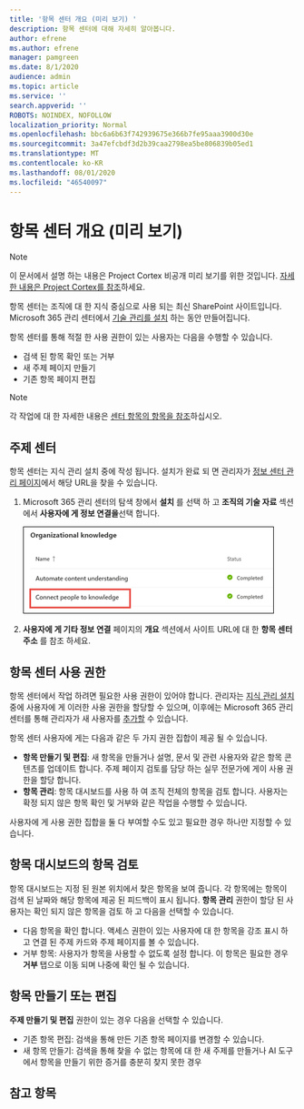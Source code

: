 ```yaml
---
title: '항목 센터 개요 (미리 보기) '
description: 항목 센터에 대해 자세히 알아봅니다.
author: efrene
ms.author: efrene
manager: pamgreen
ms.date: 8/1/2020
audience: admin
ms.topic: article
ms.service: ''
search.appverid: ''
ROBOTS: NOINDEX, NOFOLLOW
localization_priority: Normal
ms.openlocfilehash: bbc6a6b63f742939675e366b7fe95aaa3900d30e
ms.sourcegitcommit: 3a47efcbdf3d2b39caa2798ea5be806839b05ed1
ms.translationtype: MT
ms.contentlocale: ko-KR
ms.lasthandoff: 08/01/2020
ms.locfileid: "46540097"
---
```

# <a name="topic-center-overview-preview"></a>항목 센터 개요 (미리 보기)

> [!Note] 
> 이 문서에서 설명 하는 내용은 Project Cortex 비공개 미리 보기를 위한 것입니다. [자세한 내용은 Project Cortex를 참조](https://aka.ms/projectcortex)하세요.

항목 센터는 조직에 대 한 지식 중심으로 사용 되는 최신 SharePoint 사이트입니다. Microsoft 365 관리 센터에서 [기술 관리를 설치](set-up-knowledge-network.md) 하는 동안 만들어집니다.

항목 센터를 통해 적절 한 사용 권한이 있는 사용자는 다음을 수행할 수 있습니다.

- 검색 된 항목 확인 또는 거부
- 새 주제 페이지 만들기
- 기존 항목 페이지 편집

> [!Note] 
> 각 작업에 대 한 자세한 내용은 [센터 항목의 항목을 참조](work-with-topics.md)하십시오.

## <a name="where-is-the-topic-center"></a>주제 센터

항목 센터는 지식 관리 설치 중에 작성 됩니다. 설치가 완료 되 면 관리자가 [정보 센터 관리 페이지](manage-knowledge-network.md)에서 해당 URL을 찾을 수 있습니다.

1. Microsoft 365 관리 센터의 탐색 창에서 **설치** 를 선택 하 고 **조직의 기술 자료** 섹션에서 **사용자에 게 정보 연결을**선택 합니다.

   ![전문 지식을 사용자에 게 연결](../media/content-understanding/manage-connect-people-to-knowledge.png) </br>

2. **사용자에 게 기타 정보 연결** 페이지의 **개요** 섹션에서 사이트 URL에 대 한 **항목 센터 주소** 를 참조 하세요.

## <a name="permissions-to-use-the-topic-center"></a>항목 센터 사용 권한

항목 센터에서 작업 하려면 필요한 사용 권한이 있어야 합니다. 관리자는 [지식 관리 설치](set-up-knowledge-network.md)중에 사용자에 게 이러한 사용 권한을 할당할 수 있으며, 이후에는 Microsoft 365 관리 센터를 통해 관리자가 새 사용자를 [추가할](give-user-permissions-to-the-topic-center.md) 수 있습니다.

항목 센터 사용자에 게는 다음과 같은 두 가지 권한 집합이 제공 될 수 있습니다.

- **항목 만들기 및 편집**: 새 항목을 만들거나 설명, 문서 및 관련 사용자와 같은 항목 콘텐츠를 업데이트 합니다. 주제 페이지 검토를 담당 하는 실무 전문가에 게이 사용 권한을 할당 합니다.
- **항목 관리**: 항목 대시보드를 사용 하 여 조직 전체의 항목을 검토 합니다. 사용자는 확정 되지 않은 항목 확인 및 거부와 같은 작업을 수행할 수 있습니다.

사용자에 게 사용 권한 집합을 둘 다 부여할 수도 있고 필요한 경우 하나만 지정할 수 있습니다. 

## <a name="reviewing-topics-in-the-topic-dashboard"></a>항목 대시보드의 항목 검토

항목 대시보드는 지정 된 원본 위치에서 찾은 항목을 보여 줍니다. 각 항목에는 항목이 검색 된 날짜와 해당 항목에 제공 된 피드백이 표시 됩니다. **항목 관리** 권한이 할당 된 사용자는 확인 되지 않은 항목을 검토 하 고 다음을 선택할 수 있습니다.
- 다음 항목을 확인 합니다. 액세스 권한이 있는 사용자에 대 한 항목을 강조 표시 하 고 연결 된 주제 카드와 주제 페이지를 볼 수 있습니다.
- 거부 항목: 사용자가 항목을 사용할 수 없도록 설정 합니다. 이 항목은 필요한 경우 **거부** 탭으로 이동 되며 나중에 확인 될 수 있습니다.

## <a name="create-or-edit-a-topic"></a>항목 만들기 또는 편집

**주제 만들기 및 편집** 권한이 있는 경우 다음을 선택할 수 있습니다.

- 기존 항목 편집: 검색을 통해 만든 기존 항목 페이지를 변경할 수 있습니다.
- 새 항목 만들기: 검색을 통해 찾을 수 없는 항목에 대 한 새 주제를 만들거나 AI 도구에서 항목을 만들기 위한 증거를 충분히 찾지 못한 경우






## <a name="see-also"></a>참고 항목



  






